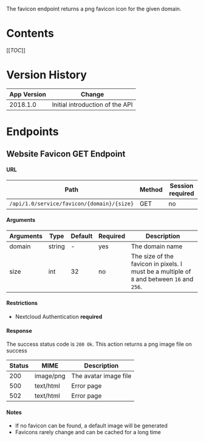 The favicon endpoint returns a png favicon icon for the given domain.
# Contents
[[_TOC_]]

# Version History
| App Version | Change                                |
|-------------|---------------------------------------|
| 2018.1.0    | Initial introduction of the API       |

# Endpoints
## Website Favicon GET Endpoint
#### URL
| Path                                       | Method | Session required |
|--------------------------------------------|--------|------------------|
| `/api/1.0/service/favicon/{domain}/{size}` | GET    | no               |

#### Arguments
| Arguments | Type   | Default | Required | Description                                                                                |
|-----------|--------|---------|----------|--------------------------------------------------------------------------------------------|
| domain    | string | -       | yes      | The domain name                                                                            |
| size      | int    | 32      | no       | The size of the favicon in pixels. I must be a multiple of `8` and between `16` and `256`. |

#### Restrictions
- Nextcloud Authentication **required**

#### Response
The success status code is `200 Ok`.
This action returns a png image file on success

| Status | MIME      | Description           |
|--------|-----------|-----------------------|
| 200    | image/png | The avatar image file |
| 500    | text/html | Error page            |
| 502    | text/html | Error page            |

#### Notes
- If no favicon can be found, a default image will be generated
- Favicons rarely change and can be cached for a long time

